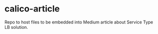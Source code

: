 # calico-article
Repo to host files to be embedded into Medium article about Service Type LB solution.
